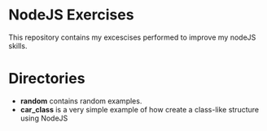 # NodeJS Exercises
This repository contains my excescises performed to improve my nodeJS skills.

# Directories
* __random__ contains random examples.
* __car_class__ is a very simple example of how create a class-like structure using NodeJS
